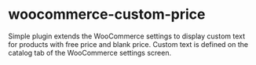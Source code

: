 woocommerce-custom-price
========================

Simple plugin extends the WooCommerce settings to display custom text for products with free price and blank price. Custom text is defined on the catalog tab of the WooCommerce settings screen.
